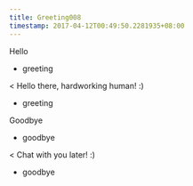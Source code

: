 ```yaml
---
title: Greeting008
timestamp: 2017-04-12T00:49:50.2281935+08:00
---
```


Hello
* greeting

< Hello there, hardworking human! :)
* greeting

Goodbye
* goodbye

< Chat with you later! :)
* goodbye

